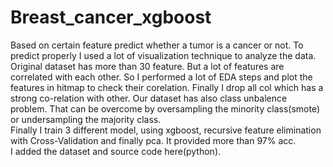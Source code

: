 # Breast_cancer_xgboost

Based on certain feature predict whether a tumor is a cancer or not. To predict properly I used a lot of visualization technique to analyze the data. Original dataset has more than 30 feature. But a lot of features are correlated with each other. So I performed a lot of EDA steps and plot the features in hitmap to check their corelation. Finally I drop all col which has a strong co-relation with other. Our dataset has also class unbalence problem. That can be overcome by oversampling the minority class(smote) or undersampling the majority class.   
Finally I train 3 different model, using xgboost, recursive feature elimination with Cross-Validation and finally pca. It provided more than 97% acc.   
I added the dataset and source code here(python).
